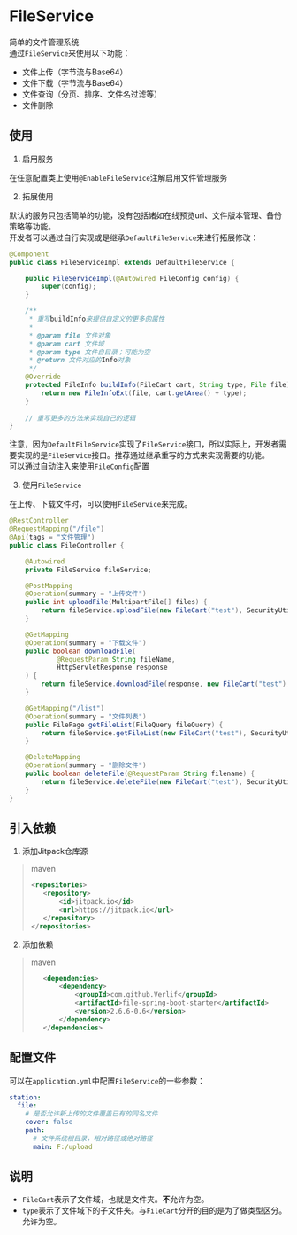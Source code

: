 # FileService

简单的文件管理系统  
通过`FileService`来使用以下功能：
* 文件上传（字节流与Base64）
* 文件下载（字节流与Base64）
* 文件查询（分页、排序、文件名过滤等）
* 文件删除

## 使用

1. 启用服务

在任意配置类上使用`@EnableFileService`注解启用文件管理服务

2. 拓展使用

默认的服务只包括简单的功能，没有包括诸如在线预览url、文件版本管理、备份策略等功能。  
开发者可以通过自行实现或是继承`DefaultFileService`来进行拓展修改：

```java
@Component
public class FileServiceImpl extends DefaultFileService {

    public FileServiceImpl(@Autowired FileConfig config) {
        super(config);
    }

    /**
     * 重写buildInfo来提供自定义的更多的属性
     * 
     * @param file 文件对象
     * @param cart 文件域
     * @param type 文件自目录；可能为空
     * @return 文件对应的Info对象
     */
    @Override
    protected FileInfo buildInfo(FileCart cart, String type, File file) {
        return new FileInfoExt(file, cart.getArea() + type);
    }
    
    // 重写更多的方法来实现自己的逻辑
}
```

注意，因为`DefaultFileService`实现了`FileService`接口，所以实际上，开发者需要实现的是`FileService`接口。推荐通过继承重写的方式来实现需要的功能。  
可以通过自动注入来使用`FileConfig`配置

3. 使用`FileService`

在上传、下载文件时，可以使用`FileService`来完成。

```java
@RestController
@RequestMapping("/file")
@Api(tags = "文件管理")
public class FileController {

    @Autowired
    private FileService fileService;

    @PostMapping
    @Operation(summary = "上传文件")
    public int uploadFile(MultipartFile[] files) {
        return fileService.uploadFile(new FileCart("test"), SecurityUtils.getUsername(), files);
    }

    @GetMapping
    @Operation(summary = "下载文件")
    public boolean downloadFile(
            @RequestParam String fileName,
            HttpServletResponse response
    ) {
        return fileService.downloadFile(response, new FileCart("test"), SecurityUtils.getUsername(), fileName);
    }

    @GetMapping("/list")
    @Operation(summary = "文件列表")
    public FilePage getFileList(FileQuery fileQuery) {
        return fileService.getFileList(new FileCart("test"), SecurityUtils.getUsername(), fileQuery);
    }

    @DeleteMapping
    @Operation(summary = "删除文件")
    public boolean deleteFile(@RequestParam String filename) {
        return fileService.deleteFile(new FileCart("test"), SecurityUtils.getUsername(), filename);
    }
}
```

## 引入依赖

1. 添加Jitpack仓库源

> maven
> ```xml
> <repositories>
>    <repository>
>        <id>jitpack.io</id>
>        <url>https://jitpack.io</url>
>    </repository>
> </repositories>
> ```

2. 添加依赖

> maven
> ```xml
>    <dependencies>
>        <dependency>
>            <groupId>com.github.Verlif</groupId>
>            <artifactId>file-spring-boot-starter</artifactId>
>            <version>2.6.6-0.6</version>
>        </dependency>
>    </dependencies>
> ```

## 配置文件

可以在`application.yml`中配置`FileService`的一些参数：

```yaml
station:
  file:
    # 是否允许新上传的文件覆盖已有的同名文件
    cover: false
    path:
      # 文件系统根目录，相对路径或绝对路径
      main: F:/upload
```

## 说明

* `FileCart`表示了文件域，也就是文件夹。**不**允许为空。
* `type`表示了文件域下的子文件夹。与`FileCart`分开的目的是为了做类型区分。允许为空。